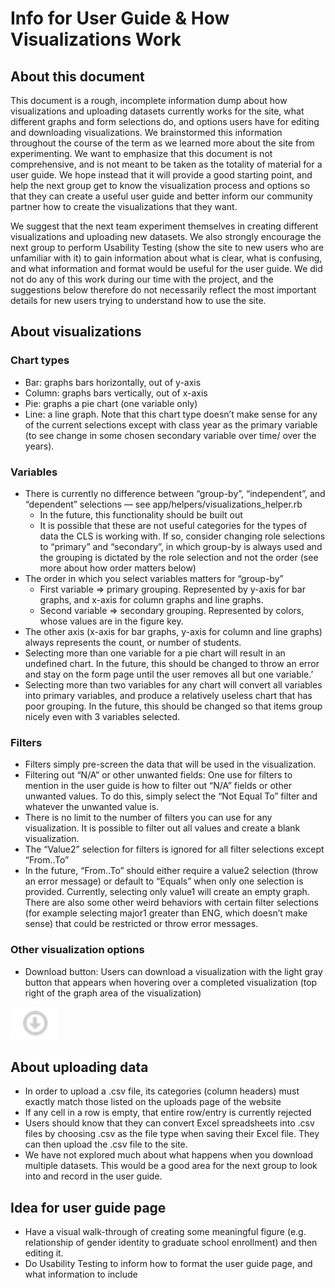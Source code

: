 # Info for User Guide & How Visualizations Work

## About this document
This document is a rough, incomplete information dump about how visualizations and uploading datasets currently works for the site, what different graphs and form selections do, and options users have for editing and downloading visualizations. We brainstormed this information throughout the course of the term as we learned more about the site from experimenting. We want to emphasize that this document is not comprehensive, and is not meant to be taken as the totality of material for a user guide. We hope instead that it will provide a good starting point, and help the next group get to know the visualization process and options so that they can create a useful user guide and better inform our community partner how to create the visualizations that they want.

We suggest that the next team experiment themselves in creating different visualizations and uploading new datasets. We also strongly encourage the next group to perform Usability Testing (show the site to new users who are unfamiliar with it) to gain information about what is clear, what is confusing, and what information and format would be useful for the user guide. We did not do any of this work during our time with the project, and the suggestions below therefore do not necessarily reflect the most important details for new users trying to understand how to use the site.

## About visualizations
### Chart types
* Bar: graphs bars horizontally, out of y-axis
* Column: graphs bars vertically, out of x-axis
* Pie: graphs a pie chart (one variable only)
* Line: a line graph. Note that this chart type doesn’t make sense for any of the current selections except with class year as the primary variable (to see change in some chosen secondary variable over time/ over the years).

### Variables
* There is currently no difference between “group-by”, “independent”, and “dependent” selections — see app/helpers/visualizations_helper.rb
  * In the future, this functionality should be built out
  * It is possible that these are not useful categories for the types of data the CLS is working with. If so, consider changing role selections to “primary” and “secondary”, in which group-by is always used and the grouping is dictated by the role selection and not the order (see more about how order matters below)
* The order in which you select variables matters for “group-by”
  * First variable => primary grouping. Represented by y-axis for bar graphs, and x-axis for column graphs and line graphs.
  * Second variable => secondary grouping. Represented by colors, whose values are in the figure key.
* The other axis (x-axis for bar graphs, y-axis for column and line graphs) always represents the count, or number of students.
* Selecting more than one variable for a pie chart will result in an undefined chart. In the future, this should be changed to throw an error and stay on the form page until the user removes all but one variable.’
* Selecting more than two variables for any chart will convert all variables into primary variables, and produce a relatively useless chart that has poor grouping. In the future, this should be changed so that items group nicely even with 3 variables selected.

### Filters
* Filters simply pre-screen the data that will be used in the visualization.
* Filtering out “N/A” or other unwanted fields: One use for filters to mention in the user guide is how to filter out “N/A” fields or other unwanted values. To do this, simply select the “Not Equal To” filter and whatever the unwanted value is.
* There is no limit to the number of filters you can use for any visualization. It is possible to filter out all values and create a blank visualization.
* The “Value2” selection for filters is ignored for all filter selections except “From..To”
* In the future, “From..To” should either require a value2 selection (throw an error message) or default to “Equals” when only one selection is provided. Currently, selecting only value1 will create an empty graph. There are also some other weird behaviors with certain filter selections (for example selecting major1 greater than ENG, which doesn’t make sense) that could be restricted or throw error messages.

### Other visualization options
* Download button: Users can download a visualization with the light gray button that appears when hovering over a completed visualization (top right of the graph area of the visualization)

![Download Button Image](download-button-img.png?raw=true)

## About uploading data
* In order to upload a .csv file, its categories (column headers) must exactly match those listed on the uploads page of the website
* If any cell in a row is empty, that entire row/entry is currently rejected
* Users should know that they can convert Excel spreadsheets into .csv files by choosing .csv as the file type when saving their Excel file. They can then upload the .csv file to the site.
* We have not explored much about what happens when you download multiple datasets. This would be a good area for the next group to look into and record in the user guide.

## Idea for user guide page
* Have a visual walk-through of creating some meaningful figure (e.g. relationship of gender identity to graduate school enrollment) and then editing it.
* Do Usability Testing to inform how to format the user guide page, and what information to include
